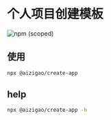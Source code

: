 # 个人项目创建模板
<a href='https://www.npmjs.com/package/@aizigao/create-app'>
  <img alt="npm (scoped)" src="https://img.shields.io/npm/v/@aizigao/create-app?style=for-the-badge" style='display:inline-block' >
</a>


## 使用

```bash
npx @aizigao/create-app
```

## help

```bash
npx @aizigao/create-app -h
```